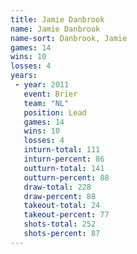 ```yaml
---
title: Jamie Danbrook
name: Jamie Danbrook
name-sort: Danbrook, Jamie
games: 14
wins: 10
losses: 4
years:
 - year: 2011
   event: Brier
   team: "NL"
   position: Lead
   games: 14
   wins: 10
   losses: 4
   inturn-total: 111
   inturn-percent: 86
   outturn-total: 141
   outturn-percent: 88
   draw-total: 228
   draw-percent: 88
   takeout-total: 24
   takeout-percent: 77
   shots-total: 252
   shots-percent: 87
---
```


